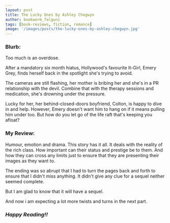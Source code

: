 ```yaml
---
layout: post
title: The Lucky Ones by Ashley Chegwyn
author: bookworm_falguni
tags: [book-reviews, fiction, romance]
image: '/images/posts/the-lucky-ones-by-ashley-chegwyn.jpg'
---
```

### **Blurb:**
Too much is an overdose.

After a mandatory six month hiatus, Hollywood's favourite It-Girl, Emery Grey, finds herself back in the spotlight she's trying to avoid.

The cameras are still flashing, her mother is bribing her and she's in a PR relationship with the devil. Combine that with the therapy sessions and medication, she's drowning under the pressure.

Lucky for her, her behind-closed-doors boyfriend, Colton, is happy to dive in and help. However, Emery doesn't want him to hang on if it means pulling him under too. But how do you let go of the life raft that's keeping you afloat?

### **My Review:**
Humour, emotion and drama. This story has it all. It deals with the reality of the rich class. How important can their status and prestige be to them. And how they can cross any limits just to ensure that they are presenting their images as they want to.

The ending was so abrupt that I had to turn the pages back and forth to ensure that I didn't miss anything. It didn't give any clue for a sequel neither seemed complete.

But I am glad to know that it will have a sequel. 

And now i am expecting a lot more twists and turns in the next part.

### ***Happy Reading!!***
